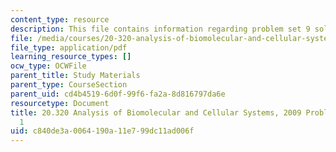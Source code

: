 ```yaml
---
content_type: resource
description: This file contains information regarding problem set 9 solutions.
file: /media/courses/20-320-analysis-of-biomolecular-and-cellular-systems-fall-2012/c840de3a0064190a11e799dc11ad006f_MIT20_320F12_2009_PS1_Solu.pdf
file_type: application/pdf
learning_resource_types: []
ocw_type: OCWFile
parent_title: Study Materials
parent_type: CourseSection
parent_uid: cd4b4519-6d0f-99f6-fa2a-8d816797da6e
resourcetype: Document
title: 20.320 Analysis of Biomolecular and Cellular Systems, 2009 Problem Set Solutions
  1
uid: c840de3a-0064-190a-11e7-99dc11ad006f
---
```

